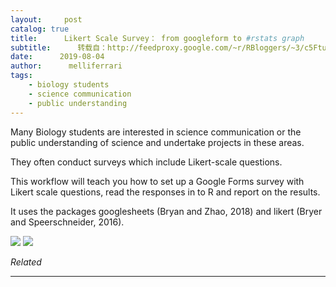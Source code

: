 ```yaml
---
layout:     post
catalog: true
title:      Likert Scale Survey： from googleform to #rstats graph
subtitle:      转载自：http://feedproxy.google.com/~r/RBloggers/~3/c5Ftuz8zyf4/
date:      2019-08-04
author:      melliferrari
tags:
    - biology students
    - science communication
    - public understanding
---
```






Many Biology students are interested in science communication or the public understanding of science and undertake projects in these areas.

They often conduct surveys which include Likert-scale questions.

This workflow will teach you how to set up a Google Forms survey with Likert scale questions, read the responses in to R and report on the results.

It uses the packages googlesheets (Bryan and Zhao, 2018) and likert (Bryer and Speerschneider, 2016).

![](https://buzzrbeeline.files.wordpress.com/2019/08/title_slide.png?w=456&is-pending-load=1)
![](https://buzzrbeeline.files.wordpress.com/2019/08/title_slide.png?w=456)



*Related*







---
